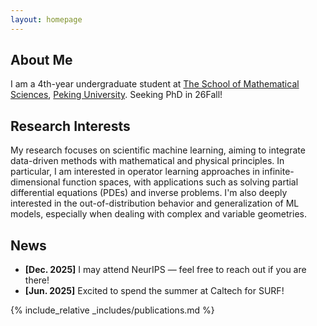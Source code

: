 ```yaml
---
layout: homepage
---
```


## About Me

I am a 4th-year undergraduate student at [The School of Mathematical Sciences](http://english.math.pku.edu.cn/index.htm), [Peking University](https://english.pku.edu.cn). Seeking PhD in 26Fall!

## Research Interests
My research focuses on scientific machine learning, aiming to integrate data-driven methods with mathematical and physical principles. In particular, I am interested in operator learning approaches in infinite-dimensional function spaces, with applications such as solving partial differential equations (PDEs) and inverse problems. I'm also deeply interested in the out-of-distribution behavior and generalization of ML models, especially when dealing with complex and variable geometries.

## News

- **[Dec. 2025]** I may attend NeurIPS — feel free to reach out if you are there!  
- **[Jun. 2025]** Excited to spend the summer at Caltech for SURF!

{% include_relative _includes/publications.md %}

